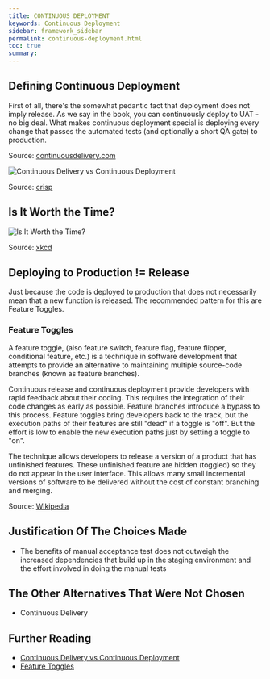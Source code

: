 ```yaml
---
title: CONTINUOUS DEPLOYMENT
keywords: Continuous Deployment
sidebar: framework_sidebar
permalink: continuous-deployment.html
toc: true
summary:
---
```


## Defining Continuous Deployment
First of all, there's the somewhat pedantic fact that deployment does not imply release. As we say in the book, you can continuously deploy to UAT - no big deal. What makes continuous deployment special is deploying every change that passes the automated tests (and optionally a short QA gate) to production.

Source: [continuousdelivery.com](https://continuousdelivery.com/2010/08/continuous-delivery-vs-continuous-deployment/)

![Continuous Delivery vs Continuous Deployment](http://blog.crisp.se/wp-content/uploads/2013/02/continuous-delivery-deployment-sm.jpg)

Source: [crisp](http://blog.crisp.se/2013/02/05/yassalsundman/continuous-delivery-vs-continuous-deployment)

## Is It Worth the Time?
![Is It Worth the Time?](http://imgs.xkcd.com/comics/is_it_worth_the_time.png)

Source: [xkcd](http://xkcd.com/1205/)

## Deploying to Production != Release
Just because the code is deployed to production that does not necessarily mean that a new function is released. The recommended pattern for this are Feature Toggles.

### Feature Toggles
A feature toggle, (also feature switch, feature flag, feature flipper, conditional feature, etc.) is a technique in software development that attempts to provide an alternative to maintaining multiple source-code branches (known as feature branches).

Continuous release and continuous deployment provide developers with rapid feedback about their coding. This requires the integration of their code changes as early as possible. Feature branches introduce a bypass to this process. Feature toggles bring developers back to the track, but the execution paths of their features are still "dead" if a toggle is "off". But the effort is low to enable the new execution paths just by setting a toggle to "on".

The technique allows developers to release a version of a product that has unfinished features. These unfinished feature are hidden (toggled) so they do not appear in the user interface. This allows many small incremental versions of software to be delivered without the cost of constant branching and merging.

Source: [Wikipedia](https://en.wikipedia.org/wiki/Feature_toggle)

## Justification Of The Choices Made
* The benefits of manual acceptance test does not outweigh the increased dependencies that build up in the staging environment and the effort involved in doing the manual tests

## The Other Alternatives That Were Not Chosen
* Continuous Delivery

## Further Reading
* [Continuous Delivery vs Continuous Deployment](https://continuousdelivery.com/2010/08/continuous-delivery-vs-continuous-deployment/)
* [Feature Toggles](http://martinfowler.com/articles/feature-toggles.html)
